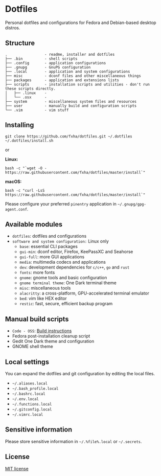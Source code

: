 # Dotfiles

Personal dotfiles and configurations for Fedora and Debian-based desktop distros.

## Structure

```
.                 - readme, installer and dotfiles
├── .bin          - shell scripts
├── .config       - application configurations
├── .gnupg        - GnuPG configuration
├── .local        - application and system configurations
├── misc          - dconf files and other miscellaneous things
├── packages      - application and extensions lists
├── scripts       - installation scripts and utilities - don't run these scripts directly.
│   ├── .linux    -
│   └── .osx      -
├── system        - miscellaneous system files and resources
├── user          - manually build and configuration scripts
└── .vim          - vim stuff
```

## Installing

```
git clone https://github.com/fxha/dotfiles.git ~/.dotfiles
~/.dotfiles/install.sh
```

or

**Linux:**

```
bash -c "`wget -O - https://raw.githubusercontent.com/fxha/dotfiles/master/install`"
```

**macOS:**

```
bash -c "curl -LsS https://raw.githubusercontent.com/fxha/dotfiles/master/install`"
```

Please configure your preferred `pinentry` application in `~/.gnupg/gpg-agent.conf`.

## Available modules

- `dotfiles`: dotfiles and configurations
- `software and system configuration:` Linux only
  - `base`: essential CLI packages
  - `gui-min`: dconf editor, Firefox, KeePassXC and Seahorse
  - `gui-full`: more GUI applications
  - `media`: multimedia codecs and applications
  - `dev`: development dependencies for `c/c++`, `go` and `rust`
  - `fonts`: more fonts
  - `gnome`: gnome tools and basic configuration
  - `gnome terminal theme`: One Dark terminal theme
  - `misc`: miscellaneous tools
  - `alacritty`: a cross-platform, GPU-accelerated terminal emulator
  - `bed`: vim like HEX editor
  - `restic`: fast, secure, efficient backup program

## Manual build scripts

- `Code - OSS`: [Build instructions](user/code/README.md)
- Fedora post-installation cleanup script
- Gedit One Dark theme and configuration
- GNOME shell theme

## Local settings

You can expand the dotfiles and git configuration by editing the local files.

- `~/.aliases.local`
- `~/.bash_profile.local`
- `~/.bashrc.local`
- `~/.env.local`
- `~/.functions.local`
- `~/.gitconfig.local`
- `~/.vimrc.local`

## Sensitive information

Please store sensitive information in `~/.%file%.local` or `~/.secrets`.

## License

[MIT license](LICENSE)
